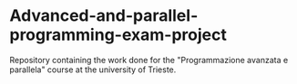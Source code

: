 # Advanced-and-parallel-programming-exam-project
Repository containing the work done for the "Programmazione avanzata e parallela" course at the university of Trieste.
